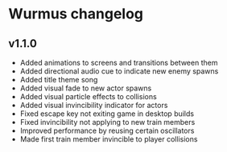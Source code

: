 # Wurmus changelog
## v1.1.0
- Added animations to screens and transitions between them
- Added directional audio cue to indicate new enemy spawns
- Added title theme song
- Added visual fade to new actor spawns
- Added visual particle effects to collisions
- Added visual invincibility indicator for actors
- Fixed escape key not exiting game in desktop builds
- Fixed invincibility not applying to new train members
- Improved performance by reusing certain oscillators
- Made first train member invincible to player collisions
